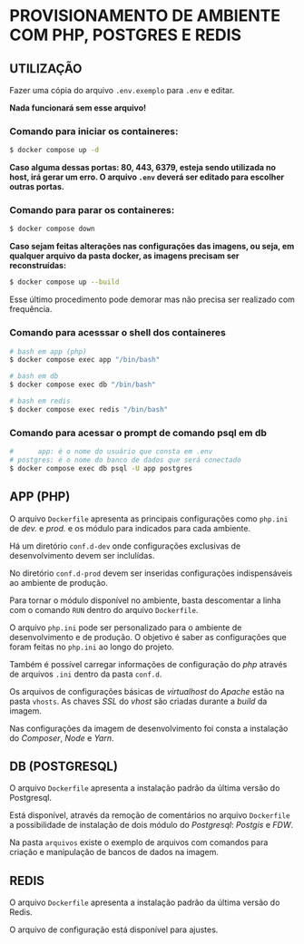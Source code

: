 # PROVISIONAMENTO DE AMBIENTE COM PHP, POSTGRES E REDIS

## UTILIZAÇÃO

Fazer uma cópia do arquivo ```.env.exemplo``` para ```.env``` e editar.

**Nada funcionará sem esse arquivo!**

### Comando para iniciar os containeres:

```bash
$ docker compose up -d
```

**Caso alguma dessas portas: 80, 443, 6379, esteja
sendo utilizada no host, irá gerar um erro. O arquivo
```.env``` deverá ser editado para escolher outras
portas.**

### Comando para parar os containeres:

```bash
$ docker compose down
```

**Caso sejam feitas alterações nas configurações das
imagens, ou seja, em qualquer arquivo da pasta docker,
as imagens precisam ser reconstruídas:**

```bash
$ docker compose up --build
```

Esse último procedimento pode demorar mas não precisa ser realizado com frequência.

### Comando para acesssar o shell dos containeres

```bash
# bash em app (php)
$ docker compose exec app "/bin/bash"

# bash em db
$ docker compose exec db "/bin/bash"

# bash em redis
$ docker compose exec redis "/bin/bash"
```

### Comando para acessar o prompt de comando psql em db

```bash
#      app: é o nome do usuário que consta em .env
# postgres: é o nome do banco de dados que será conectado
$ docker compose exec db psql -U app postgres
```

## APP (PHP)

O arquivo ```Dockerfile``` apresenta as principais configurações como ```php.ini``` de *dev.* e *prod.* e os módulo para indicados para cada ambiente.

Há um diretório ```conf.d-dev``` onde configurações exclusivas de desenvolvimento devem ser inclulídas.

No diretório ```conf.d-prod``` devem ser inseridas configurações indispensáveis ao ambiente de produção.

Para tornar o módulo disponível no ambiente, basta descomentar a linha com o comando ```RUN``` dentro do arquivo ```Dockerfile```.

O arquivo ```php.ini``` pode ser personalizado para o ambiente de desenvolvimento e de produção. O objetivo é saber as configurações que foram feitas no ```php.ini``` ao longo do projeto.

Também é possível carregar informações de configuração do *php* através de arquivos ```.ini``` dentro da pasta ```conf.d```.

Os arquivos de configurações básicas de *virtualhost* do *Apache* estão na pasta ```vhosts```. As chaves *SSL* do *vhost* são criadas durante a *build* da imagem.

Nas configurações da imagem de desenvolvimento foi consta a instalação do *Composer*, *Node* e *Yarn*.

## DB (POSTGRESQL)

O arquivo ```Dockerfile``` apresenta a instalação padrão da última versão do Postgresql.

Está disponível, através da remoção de comentários no arquivo ```Dockerfile``` a possibilidade de instalação de dois módulo do *Postgresql*: *Postgis* e *FDW*.

Na pasta ```arquivos``` existe o exemplo de arquivos com comandos para criação e manipulação de bancos de dados na imagem.

## REDIS

O arquivo ```Dockerfile``` apresenta a instalação padrão da última versão do Redis.

O arquivo de configuração está disponível para ajustes.

